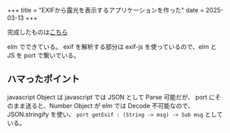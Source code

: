 +++
title = "EXIFから露光を表示するアプリケーションを作った"
date = 2025-03-13
+++

完成したものは[こちら](../../exif-analyzer)

elm でできている。
exif を解析する部分は exif-js を使っているので、elm と JS を port で繋いでいる。

## ハマったポイント
javascript Object は javascript では JSON として Parse 可能だが、
port にそのまま送ると、Number Object が elm では Decode 不可能なので、
JSON.stringify を使い、 `port getExif : (String -> msg) -> Sub msg` としている。
